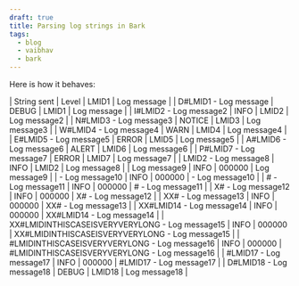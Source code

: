 ```yaml
---
draft: true
title: Parsing log strings in Bark
tags:
  - blog
  - vaibhav
  - bark
---
```

Here is how it behaves: 

| String sent | Level | LMID1 | Log message |
| D#LMID1 - Log message | DEBUG | LMID1 | Log message |
| I#LMID2 - Log message2 | INFO | LMID2 | Log message2 |
| N#LMID3 - Log message3 | NOTICE | LMID3 | Log message3 |
| W#LMID4 - Log message4 | WARN | LMID4 | Log message4 |
| E#LMID5 - Log message5 | ERROR | LMID5 | Log message5 |
| A#LMID6 - Log message6 | ALERT | LMID6 | Log message6 |
| P#LMID7 - Log message7 | ERROR | LMID7 | Log message7 |
| LMID2 - Log message8 | INFO | LMID2 | Log message8 |
| Log message9 | INFO | 000000 | Log message9 |
| - Log message10 | INFO | 000000 | - Log message10 |
|  # - Log message11 | INFO | 000000 |  # - Log message11 |
| X# - Log message12 | INFO | 000000 | X# - Log message12 |
| XX# - Log message13 | INFO | 000000 | XX# - Log message13 |
| XX#LMID14 - Log message14 | INFO | 000000 | XX#LMID14 - Log message14 |
| XX#LMIDINTHISCASEISVERYVERYLONG - Log message15 | INFO | 000000 | XX#LMIDINTHISCASEISVERYVERYLONG - Log message15 |
| #LMIDINTHISCASEISVERYVERYLONG - Log message16 | INFO | 000000 | #LMIDINTHISCASEISVERYVERYLONG - Log message16 |
| #LMID17 - Log message17 | INFO | 000000 | #LMID17 - Log message17 |
| D#LMID18 - Log message18 | DEBUG | LMID18 | Log message18 |